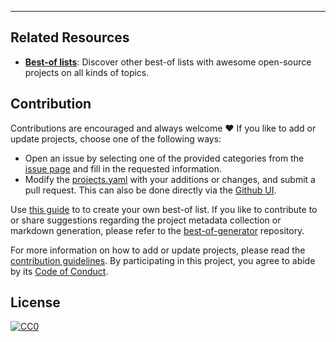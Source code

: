 
---

## Related Resources

- [**Best-of lists**](https://best-of.org): Discover other best-of lists with awesome open-source projects on all kinds of topics.

## Contribution

Contributions are encouraged and always welcome ❤️ If you like to add or update projects, choose one of the following ways:

- Open an issue by selecting one of the provided categories from the [issue page](https://github.com/best-of-lists/best-of-template/issues/new/choose) and fill in the requested information.
- Modify the [projects.yaml](https://github.com/best-of-lists/best-of-template/blob/main/projects.yaml) with your additions or changes, and submit a pull request. This can also be done directly via the [Github UI](https://github.com/best-of-lists/best-of-template/edit/main/projects.yaml).

Use [this guide](https://github.com/best-of-lists/best-of/blob/main/create-best-of-list.md) to to create your own best-of list. If you like to contribute to or share suggestions regarding the project metadata collection or markdown generation, please refer to the [best-of-generator](https://github.com/best-of-lists/best-of-generator) repository. 

For more information on how to add or update projects, please read the [contribution guidelines](https://github.com/best-of-lists/best-of-template/blob/main/CONTRIBUTING.md). By participating in this project, you agree to abide by its [Code of Conduct](https://github.com/best-of-lists/best-of-template/blob/main/.github/CODE_OF_CONDUCT.md).

## License

[![CC0](https://mirrors.creativecommons.org/presskit/buttons/88x31/svg/by-sa.svg)](https://creativecommons.org/licenses/by-sa/4.0/)
